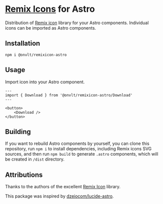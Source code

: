 # [Remix Icons](https://remixicon.com/) for Astro

Distribution of [Remix icon](https://remixicon.com/) library for your Astro components. Individual icons can be imported as Astro components.

## Installation

```
npm i @onvlt/remixicon-astro
```

## Usage

Import icon into your Astro component.

```astro
---
import { Download } from '@onvlt/remixicon-astro/Download'
---

<button>
	<Download />
</button>
```

## Building

If you want to rebuild Astro components by yourself, you can clone this repository, run `npm i` to install dependencies, including Remix icons SVG sources, and then run `npm build` to generate `.astro` components, which will be created in `/dist` directory.

## Attributions

Thanks to the authors of the excellent [Remix Icon](https://remixicon.com/) library.

This package was inspired by [dzeiocom/lucide-astro](https://github.com/dzeiocom/lucide-astro).
